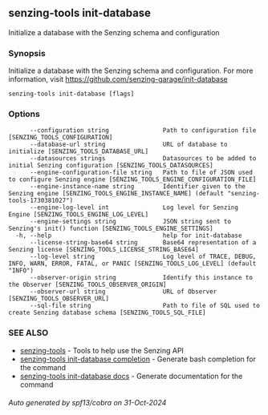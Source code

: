## senzing-tools init-database

Initialize a database with the Senzing schema and configuration

### Synopsis


Initialize a database with the Senzing schema and configuration.
For more information, visit https://github.com/senzing-garage/init-database
	

```
senzing-tools init-database [flags]
```

### Options

```
      --configuration string               Path to configuration file [SENZING_TOOLS_CONFIGURATION]
      --database-url string                URL of database to initialize [SENZING_TOOLS_DATABASE_URL]
      --datasources strings                Datasources to be added to initial Senzing configuration [SENZING_TOOLS_DATASOURCES]
      --engine-configuration-file string   Path to file of JSON used to configure Senzing engine [SENZING_TOOLS_ENGINE_CONFIGURATION_FILE]
      --engine-instance-name string        Identifier given to the Senzing engine [SENZING_TOOLS_ENGINE_INSTANCE_NAME] (default "senzing-tools-1730381027")
      --engine-log-level int               Log level for Senzing Engine [SENZING_TOOLS_ENGINE_LOG_LEVEL]
      --engine-settings string             JSON string sent to Senzing's init() function [SENZING_TOOLS_ENGINE_SETTINGS]
  -h, --help                               help for init-database
      --license-string-base64 string       Base64 representation of a Senzing license [SENZING_TOOLS_LICENSE_STRING_BASE64]
      --log-level string                   Log level of TRACE, DEBUG, INFO, WARN, ERROR, FATAL, or PANIC [SENZING_TOOLS_LOG_LEVEL] (default "INFO")
      --observer-origin string             Identify this instance to the Observer [SENZING_TOOLS_OBSERVER_ORIGIN]
      --observer-url string                URL of Observer [SENZING_TOOLS_OBSERVER_URL]
      --sql-file string                    Path to file of SQL used to create Senzing database schema [SENZING_TOOLS_SQL_FILE]
```

### SEE ALSO

* [senzing-tools](senzing-tools.md)	 - Tools to help use the Senzing API
* [senzing-tools init-database completion](senzing-tools_init-database_completion.md)	 - Generate bash completion for the command
* [senzing-tools init-database docs](senzing-tools_init-database_docs.md)	 - Generate documentation for the command

###### Auto generated by spf13/cobra on 31-Oct-2024
